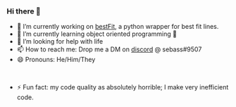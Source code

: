 ### Hi there 👋


- 🔭 I’m currently working on [bestFit](https://github.com/SebassNoob/bestFit), a python wrapper for best fit lines.
- 🌱 I’m currently learning object oriented programming 🤮
- 🤔 I’m looking for help with life
- 📫 How to reach me: Drop me a DM on [discord](https://discord.com/channels/@me) @ sebass#9507
- 😄 Pronouns: He/Him/They
<br>

- ⚡ Fun fact: my code quality as absolutely horrible; I make very inefficient code.

